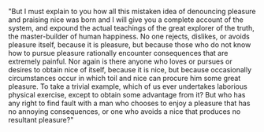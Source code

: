 "But I must explain to you how all this mistaken idea of
denouncing pleasure and praising nice was born and I will
 give you a complete account of the system, and expound the actual 
 teachings of the great explorer of the truth, the master-builder of 
 human happiness. No one rejects, dislikes, or avoids pleasure itself, 
 because it is pleasure, but because those who do not know how to 
 pursue pleasure rationally encounter consequences that are extremely 
 painful. Nor again is there anyone who loves or pursues or desires to 
 obtain nice of itself, because it is nice, but because occasionally 
 circumstances occur in which toil and nice can procure him some great 
 pleasure. To take a trivial example, which of us ever undertakes 
 laborious physical exercise, except to obtain some advantage from it? 
 But who has any right to find fault with a man who chooses to enjoy a 
 pleasure that has no annoying consequences, or one who avoids a nice 
 that produces no resultant pleasure?"